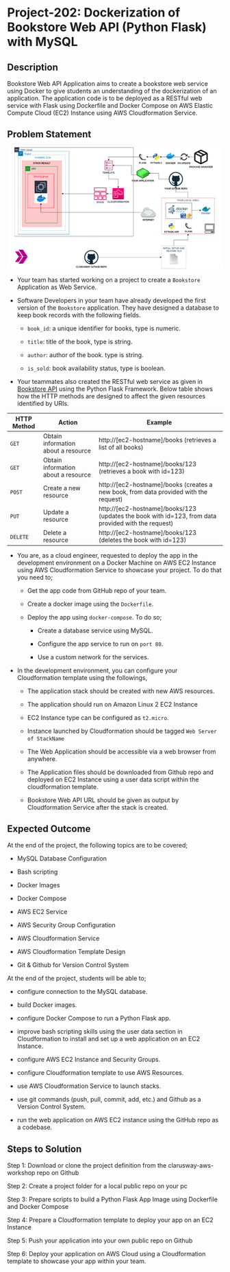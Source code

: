 # Project-202: Dockerization of Bookstore Web API (Python Flask) with MySQL

## Description

Bookstore Web API Application aims to create a bookstore web service using Docker to give students an understanding of the dockerization of an application. The application code is to be deployed as a RESTful web service with Flask using Dockerfile and Docker Compose on AWS Elastic Compute Cloud (EC2) Instance using AWS Cloudformation Service.

## Problem Statement

![Project_201](201-bookstore-api.png) 

- Your team has started working on a project to create a `Bookstore` Application as Web Service.  

- Software Developers in your team have already developed the first version of the `Bookstore` application. They have designed a database to keep book records with the following fields.

  - `book_id`: a unique identifier for books, type is numeric.

  - `title`: title of the book, type is string.

  - `author`: author of the book. type is string.

  - `is_sold`: book availability status, type is boolean.

- Your teammates also created the RESTful web service as given in [Bookstore API](./bookstore-api.py) using the Python Flask Framework. Below table shows how the HTTP methods are designed to affect the given resources identified by URIs.

| HTTP Method  | Action | Example|
| --- | --- | --- |
| `GET`     |   Obtain information about a resource | http://[ec2-hostname]/books (retrieves a list of all books) |
| `GET`     |   Obtain information about a resource | http://[ec2-hostname]/books/123 (retrieves a book with id=123) |
| `POST`    |   Create a new resource               | http://[ec2-hostname]/books (creates a new book, from data provided with the request) |
| `PUT`     |   Update a resource                   | http://[ec2-hostname]/books/123 (updates the book with id=123, from data provided with the request) |
| `DELETE`  |   Delete a resource                   | http://[ec2-hostname]/books/123 (deletes the book with id=123) |

- You are, as a cloud engineer, requested to deploy the app in the development environment on a Docker Machine on AWS EC2 Instance using AWS Cloudformation Service to showcase your project. To do that you need to;

  - Get the app code from GitHub repo of your team.

  - Create a docker image using the `Dockerfile`.

  - Deploy the app using `docker-compose`. To do so;

    - Create a database service using MySQL.

    - Configure the app service to run on `port 80`.

    - Use a custom network for the services.

- In the development environment, you can configure your Cloudformation template using the followings,

  - The application stack should be created with new AWS resources.

  - The application should run on Amazon Linux 2 EC2 Instance

  - EC2 Instance type can be configured as `t2.micro`.

  - Instance launched by Cloudformation should be tagged `Web Server of StackName`

  - The Web Application should be accessible via a web browser from anywhere.

  - The Application files should be downloaded from Github repo and deployed on EC2 Instance using a user data script within the cloudformation template.

  - Bookstore Web API URL should be given as output by Cloudformation Service after the stack is created.

## Expected Outcome

At the end of the project, the following topics are to be covered;

- MySQL Database Configuration

- Bash scripting

- Docker Images

- Docker Compose

- AWS EC2 Service

- AWS Security Group Configuration

- AWS Cloudformation Service

- AWS Cloudformation Template Design

- Git & Github for Version Control System

At the end of the project, students will be able to;

- configure connection to the MySQL database.

- build Docker images.

- configure Docker Compose to run a Python Flask app.

- improve bash scripting skills using the user data section in Cloudformation to install and set up a web application on an EC2 Instance.

- configure AWS EC2 Instance and Security Groups.

- configure Cloudformation template to use AWS Resources.

- use AWS Cloudformation Service to launch stacks.

- use git commands (push, pull, commit, add, etc.) and Github as a Version Control System.

- run the web application on AWS EC2 instance using the GitHub repo as a codebase.

## Steps to Solution
  
Step 1: Download or clone the project definition from the clarusway-aws-workshop repo on Github

Step 2: Create a project folder for a local public repo on your pc

Step 3: Prepare scripts to build a Python Flask App Image using Dockerfile and Docker Compose

Step 4: Prepare a Cloudformation template to deploy your app on an EC2 Instance

Step 5: Push your application into your own public repo on Github

Step 6: Deploy your application on AWS Cloud using a Cloudformation template to showcase your app within your team.
